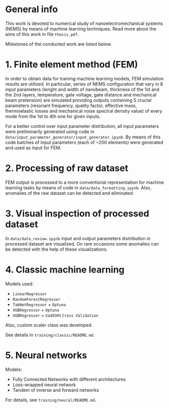 # General info
This work is devoted to numerical study of nanoelectromechanical systems (NEMS) by means of machine learning techniques. Read more about the aims of this work in file `thesis.pdf`.

Milestones of the conducted work are listed below.

# 1. Finite element method (FEM)
In order to obtain data for training machine learning models, FEM simulation results are utilized. In particular, series of NEMS configuration that vary in 8 input parameters (lenght and width of nanobeam, thickness of the 1st and the 2nd layers, temperature, gate voltage, gate distance and mechanical beam pretension) are simulated providing outputs containing 5 crucial parameters (resonant frequency, quality factor, effective mass, thermoelastic losses and mechanical noise spectral density value) of every mode from the 1st to 4th one for given inputs.

For a better control over input parameter distribution, all input parameters were preliminarily generated using code in `data/input_parameter_generator/input_generator.ipynb`. By means of this code batches of input parameters (each of \~200 elements) were generated and used as input for FEM.

# 2. Processing of raw dataset
FEM output is processed to a more conventional representation for machine learning tasks by means of code in `data/data_formatting.ipynb`. Also, anomalies of the raw dataset can be detected and eliminated.

# 3. Visual inspection of processed dataset
In `data/data_review.ipynb` input and output parameters distribution in processed dataset are visualized. On rare occasions some anomalies can be detected with the help of these visualizations.

# 4. Classic machine learning
Models used:
- `LinearRegressor`
- `RandomForestRegressor`
- `TabNetRegressor` + `Optuna`
- `XGBRegressor` + `Optuna`
- `XGBRegressor` + custom `Cross Validation`

Also, custom scaler class was developed.

See details in `training/classic/README.md`.

# 5. Neural networks
Models:
- Fully Connected Networks with different architectures
- Loss-wrapped neural network
- Tandem of inverse and forward networks

For details, see `training/neural/README.md`.
